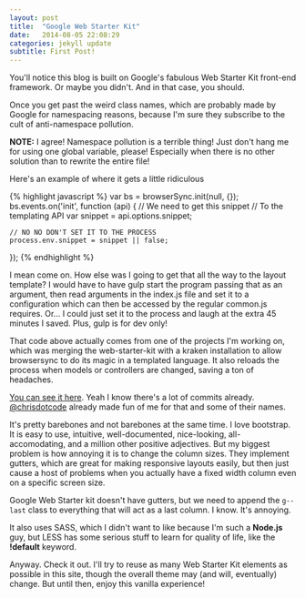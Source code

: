 ```yaml
---
layout: post
title:  "Google Web Starter Kit"
date:   2014-08-05 22:08:29
categories: jekyll update
subtitle: First Post!
---
```


You'll notice this blog is built on Google's fabulous Web Starter Kit front-end framework. Or maybe you didn't. And in that case, you should.

Once you get past the weird class names, which are probably made by Google for namespacing reasons, because I'm sure they subscribe to the cult of anti-namespace pollution. 

**NOTE:**
I agree! Namespace pollution is a terrible thing! Just don't hang me for using one global variable, please! Especially when there is no other solution than to rewrite the entire file!

Here's an example of where it gets a little ridiculous

{% highlight javascript %}
var bs = browserSync.init(null, {});
bs.events.on('init', function (api) {
	// We need to get this snippet
	// To the templating API
    var snippet = api.options.snippet;

    // NO NO DON'T SET IT TO THE PROCESS
    process.env.snippet = snippet || false;
});
{% endhighlight %}

I mean come on. How else was I going to get that all the way to the layout template? I would have to have gulp start the program passing that as an argument, then read arguments in the index.js file and set it to a configuration which can then be accessed by the regular common.js requires. Or... I could just set it to the process and laugh at the extra 45 minutes I saved. Plus, gulp is for dev only!

That code above actually comes from one of the projects I'm working on, which was merging the web-starter-kit with a kraken installation to allow browsersync to do its magic in a templated language. It also reloads the process when models or controllers are changed, saving a ton of headaches.

[You can see it here][cloudapp]. Yeah I know there's a lot of commits already. [@chrisdotcode][chrisdotcode] already made fun of me for that and some of their names.

It's pretty barebones and not barebones at the same time. I love bootstrap. It is easy to use, intuitive, well-documented, nice-looking, all-accomodating, and a million other positive adjectives. But my biggest problem is how annoying it is to change the column sizes. They implement gutters, which are great for making responsive layouts easily, but then just cause a host of problems when you actually have a fixed width column even on a specific screen size.

Google Web Starter kit doesn't have gutters, but we need to append the ```g--last``` class to everything that will act as a last column. I know. It's annoying.

It also uses SASS, which I didn't want to like because I'm such a **Node.js** guy, but LESS has some serious stuff to learn for quality of life, like the **!default** keyword.

Anyway. Check it out. I'll try to reuse as many Web Starter Kit elements as possible in this site, though the overall theme may (and will, eventually) change. But until then, enjoy this vanilla experience!

[cloudapp]: https://github.com/91ferns/cloudapp
[chrisdotcode]: https://code.sc